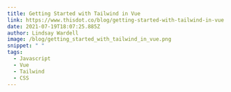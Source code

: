```yaml
---
title: Getting Started with Tailwind in Vue
link: https://www.thisdot.co/blog/getting-started-with-tailwind-in-vue
date: 2021-07-19T18:07:25.885Z
author: Lindsay Wardell
image: /blog/getting_started_with_tailwind_in_vue.png
snippet: " "
tags:
  - Javascript
  - Vue
  - Tailwind
  - CSS
---
```

